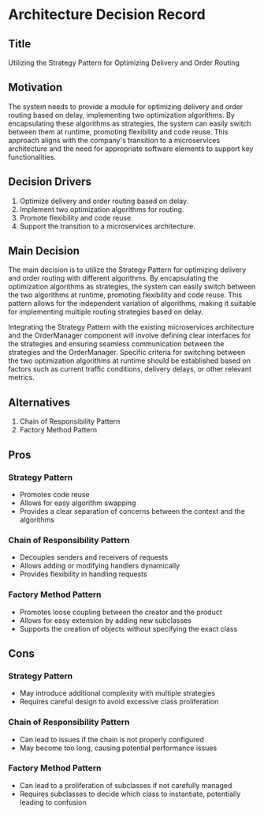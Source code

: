 # Architecture Decision Record

## Title
Utilizing the Strategy Pattern for Optimizing Delivery and Order Routing

## Motivation
The system needs to provide a module for optimizing delivery and order routing based on delay, implementing two optimization algorithms. By encapsulating these algorithms as strategies, the system can easily switch between them at runtime, promoting flexibility and code reuse. This approach aligns with the company's transition to a microservices architecture and the need for appropriate software elements to support key functionalities.

## Decision Drivers
1. Optimize delivery and order routing based on delay.
2. Implement two optimization algorithms for routing.
3. Promote flexibility and code reuse.
4. Support the transition to a microservices architecture.

## Main Decision
The main decision is to utilize the Strategy Pattern for optimizing delivery and order routing with different algorithms. By encapsulating the optimization algorithms as strategies, the system can easily switch between the two algorithms at runtime, promoting flexibility and code reuse. This pattern allows for the independent variation of algorithms, making it suitable for implementing multiple routing strategies based on delay.

Integrating the Strategy Pattern with the existing microservices architecture and the OrderManager component will involve defining clear interfaces for the strategies and ensuring seamless communication between the strategies and the OrderManager. Specific criteria for switching between the two optimization algorithms at runtime should be established based on factors such as current traffic conditions, delivery delays, or other relevant metrics.

## Alternatives
1. Chain of Responsibility Pattern
2. Factory Method Pattern

## Pros
### Strategy Pattern
- Promotes code reuse
- Allows for easy algorithm swapping
- Provides a clear separation of concerns between the context and the algorithms

### Chain of Responsibility Pattern
- Decouples senders and receivers of requests
- Allows adding or modifying handlers dynamically
- Provides flexibility in handling requests

### Factory Method Pattern
- Promotes loose coupling between the creator and the product
- Allows for easy extension by adding new subclasses
- Supports the creation of objects without specifying the exact class

## Cons
### Strategy Pattern
- May introduce additional complexity with multiple strategies
- Requires careful design to avoid excessive class proliferation

### Chain of Responsibility Pattern
- Can lead to issues if the chain is not properly configured
- May become too long, causing potential performance issues

### Factory Method Pattern
- Can lead to a proliferation of subclasses if not carefully managed
- Requires subclasses to decide which class to instantiate, potentially leading to confusion